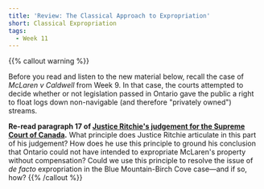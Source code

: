 ```yaml
---
title: 'Review: The Classical Approach to Expropriation'
short: Classical Expropriation
tags:
  - Week 11
---
```


{{% callout warning %}} 

Before you read and listen to the new material below, recall the case of *McLaren v Caldwell* from Week 9. In that case, the courts attempted to decide whether or not legislation passed in Ontario gave the public a right to float logs down non-navigable (and therefore "privately owned") streams. 

**Re-read paragraph 17 of [Justice Ritchie's judgement for the Supreme Court of Canada](../week9/#mclaren-v-caldwell-et-al-1882-8-scr-435).** What principle does Justice Ritchie articulate in this part of his judgement? How does he use this principle to ground his conclusion that Ontario could not have intended to expropriate McLaren's property without compensation? Could we use this principle to resolve the issue  of *de facto* expropriation in the Blue Mountain-Birch Cove case—and if so, how?
{{% /callout %}}
